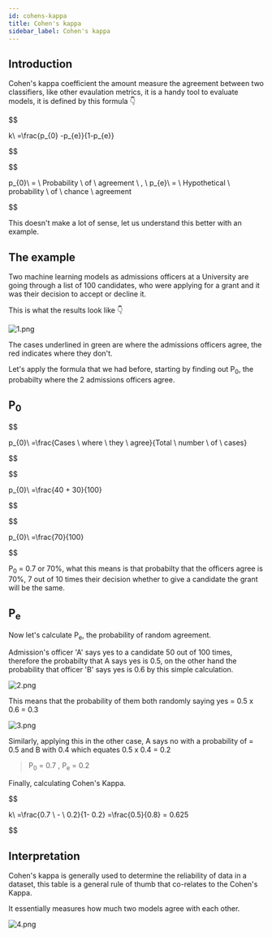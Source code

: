 ```yaml
---
id: cohens-kappa
title: Cohen's kappa
sidebar_label: Cohen's kappa
---
```


## Introduction

Cohen's kappa coefficient the amount measure the agreement between two classifiers, like other evaulation metrics, it is a handy tool to evaluate models, it is defined by this formula 👇

$$

k\ =\frac{p_{0} -p_{e}}{1-p_{e}}


$$

$$

p_{0}\ = \ Probability \ of \ agreement \ , \ p_{e}\ = \ Hypothetical  \ probability  \ of \ chance \ agreement


$$

This doesn't make a lot of sense, let us understand this better with an example.

## The example

Two machine learning models as admissions officers at a University are going through a list of 100 candidates, who were applying for a grant and it was their decision to accept or decline it.

This is what the results look like 👇

![1.png](/img/metrics/02_CK/1.png)

The cases underlined in green are where the admissions officers agree, the red indicates where they don't.

Let's apply the formula that we had before, starting by finding out P<sub>0</sub>, the probabilty where the 2 admissions officers agree.

## P<sub>0</sub>

$$

p_{0}\ =\frac{Cases \ where \ they \ agree}{Total \ number \ of \ cases}


$$

$$

p_{0}\ =\frac{40 + 30}{100}


$$

$$

p_{0}\ =\frac{70}{100}


$$

P<sub>0</sub> = 0.7 or 70%, what this means is that probabilty that the officers agree is 70%, 7 out of 10 times their decision whether to give a candidate the grant will be the same.

## P<sub>e</sub>

Now let's calculate P<sub>e</sub>, the probability of random agreement.

Admission's officer 'A' says yes to a candidate 50 out of 100 times, therefore the probabilty that A says yes is 0.5, on the other hand the probability that officer 'B' says yes is 0.6 by this simple calculation.

![2.png](/img/metrics/02_CK/3.png)

This means that the probability of them both randomly saying yes = 0.5 x 0.6 = 0.3

![3.png](/img/metrics/02_CK/2.png)

Similarly, applying this in the other case, A says no with a probability of = 0.5 and B with 0.4 which equates 0.5 x 0.4 = 0.2

> P<sub>0</sub> = 0.7 , P<sub>e</sub> = 0.2

Finally, calculating Cohen's Kappa.

$$

k\ =\frac{0.7 \ - \ 0.2}{1- 0.2} =\frac{0.5}{0.8} = 0.625


$$

## Interpretation

Cohen's kappa is generally used to determine the reliability of data in a dataset, this table is a general rule of thumb that co-relates to the Cohen's Kappa.

It essentially measures how much two models agree with each other.

![4.png](/img/metrics/02_CK/4.png)
